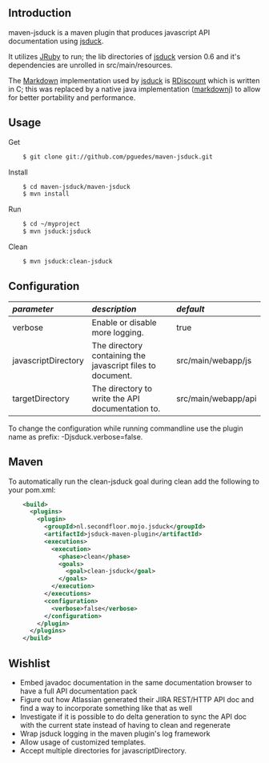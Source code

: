 Introduction
------------

maven-jsduck is a maven plugin that produces javascript API documentation using [jsduck](http://rubygems.org/gems/jsduck).

It utilizes [JRuby](http://www.jruby.org/) to run; the lib directories of [jsduck](http://rubygems.org/gems/jsduck)
version 0.6 and it's dependencies are unrolled in src/main/resources.

The [Markdown](http://daringfireball.net/projects/markdown/) implementation used by [jsduck](http://rubygems.org/gems/jsduck)
is [RDiscount](http://rubygems.org/gems/rdiscount) which is written in C; this was replaced by a native java implementation
([markdownj](http://code.google.com/p/markdownj/)) to allow for better portability and performance.


Usage
-----
Get

```sh
    $ git clone git://github.com/pguedes/maven-jsduck.git
```
Install

```sh
    $ cd maven-jsduck/maven-jsduck
    $ mvn install
```
Run

```sh
    $ cd ~/myproject
    $ mvn jsduck:jsduck
```
Clean

```sh
    $ mvn jsduck:clean-jsduck
```

Configuration
-------------

| *parameter*            | *description*                                             | *default*             |
|:-----------------------|:----------------------------------------------------------|:----------------------|
|  verbose               | Enable or disable more logging.                           |  true                 |
|  javascriptDirectory   | The directory containing the javascript files to document.|  src/main/webapp/js   |
|  targetDirectory       | The directory to write the API documentation to.          |  src/main/webapp/api  |

To change the configuration while running commandline use the plugin name as prefix: -Djsduck.verbose=false.

Maven
-----
To automatically run the clean-jsduck goal during clean add the following to your pom.xml:

```xml
    <build>
      <plugins>
        <plugin>
          <groupId>nl.secondfloor.mojo.jsduck</groupId>
          <artifactId>jsduck-maven-plugin</artifactId>
          <executions>
            <execution>
              <phase>clean</phase>
              <goals>
                <goal>clean-jsduck</goal>
              </goals>
            </execution>
          </executions>
          <configuration>
            <verbose>false</verbose>
          </configuration>
        </plugin>
      </plugins>
    </build>
```

Wishlist
--------
* Embed javadoc documentation in the same documentation browser to have a full API documentation pack
* Figure out how Atlassian generated their JIRA REST/HTTP API doc and find a way to incorporate something like that as well
* Investigate if it is possible to do delta generation to sync the API doc with the current state instead of having to clean and regenerate
* Wrap jsduck logging in the maven plugin's log framework
* Allow usage of customized templates.
* Accept multiple directories for javascriptDirectory.
